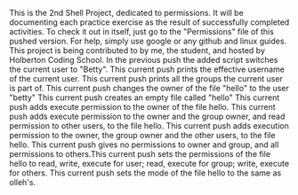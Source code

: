 This is the 2nd Shell Project, dedicated to permissions.
It will be documenting each practice exercise as the result of successfully completed activities.
To check it out in itself, just go to the "Permissions" file of this pushed version. For help, simply use google or any github and linux guides.
This project is being contributed to by me, the student, and hosted by Holberton Coding School.
In the previous push the added script switches the current user to "Betty".
This current push prints the effective username of the current user.
This current push prints all the groups the current user is part of.
This current push changes the owner of the file "hello" to the user "betty"
This current push creates an empty file called "hello"
This current push adds execute permission to the owner of the file  hello.
This current push adds execute permission to the owner and the group owner, and read permission to other users, to the file hello.
This current push adds execution permission to the owner, the group owner and the other users, to the file hello.
This current push gives no permissions to owner and group, and all permissions to others.This current push sets the permissions of the file hello to read, write, execute for user; read, execute for group; write, execute for others.
This current push sets the mode of the file hello to the same as olleh's. 
